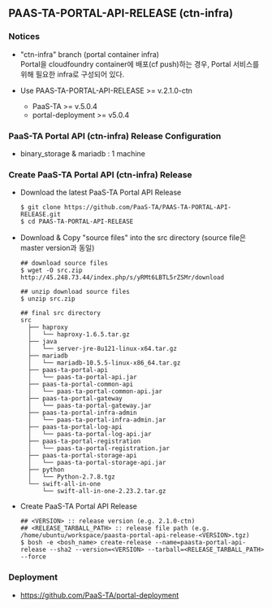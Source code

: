 ## PAAS-TA-PORTAL-API-RELEASE (ctn-infra) 

### Notices  
  - "ctn-infra" branch (portal container infra)  
    Portal을 cloudfoundry container에 배포(cf push)하는 경우, Portal 서비스를 위해 필요한 infra로 구성되어 있다.  
    
  - Use PAAS-TA-PORTAL-API-RELEASE >= v.2.1.0-ctn    
    - PaaS-TA >= v.5.0.4    
    - portal-deployment >= v5.0.4  

### PaaS-TA Portal API (ctn-infra) Release Configuration   

  - binary_storage & mariadb : 1 machine  

### Create PaaS-TA Portal API (ctn-infra) Release   
  - Download the latest PaaS-TA Portal API Release   
    ```   
    $ git clone https://github.com/PaaS-TA/PAAS-TA-PORTAL-API-RELEASE.git   
    $ cd PAAS-TA-PORTAL-API-RELEASE   
    ```
  - Download & Copy "source files" into the src directory (source file은 master version과 동일)  
    ```   
    ## download source files      
    $ wget -O src.zip http://45.248.73.44/index.php/s/yRMt6LBTL5rZSMr/download   
         
    ## unzip download source files   
    $ unzip src.zip   

    ## final src directory   
    src   
      ├── haproxy  
      │   └── haproxy-1.6.5.tar.gz   
      ├── java   
      │   └── server-jre-8u121-linux-x64.tar.gz   
      ├── mariadb   
      │   └── mariadb-10.5.5-linux-x86_64.tar.gz   
      ├── paas-ta-portal-api   
      │   └── paas-ta-portal-api.jar   
      ├── paas-ta-portal-common-api   
      │   └── paas-ta-portal-common-api.jar   
      ├── paas-ta-portal-gateway   
      │   └── paas-ta-portal-gateway.jar   
      ├── paas-ta-portal-infra-admin   
      │   └── paas-ta-portal-infra-admin.jar   
      ├── paas-ta-portal-log-api   
      │   └── paas-ta-portal-log-api.jar   
      ├── paas-ta-portal-registration   
      │   └── paas-ta-portal-registration.jar   
      ├── paas-ta-portal-storage-api   
      │   └── paas-ta-portal-storage-api.jar   
      ├── python   
      │   └── Python-2.7.8.tgz   
      └── swift-all-in-one   
          └── swift-all-in-one-2.23.2.tar.gz   
    ```   
  - Create PaaS-TA Portal API Release   
    ```   
    ## <VERSION> :: release version (e.g. 2.1.0-ctn)   
    ## <RELEASE_TARBALL_PATH> :: release file path (e.g. /home/ubuntu/workspace/paasta-portal-api-release-<VERSION>.tgz)   
    $ bosh -e <bosh_name> create-release --name=paasta-portal-api-release --sha2 --version=<VERSION> --tarball=<RELEASE_TARBALL_PATH> --force   
    ```   
### Deployment
- https://github.com/PaaS-TA/portal-deployment   
